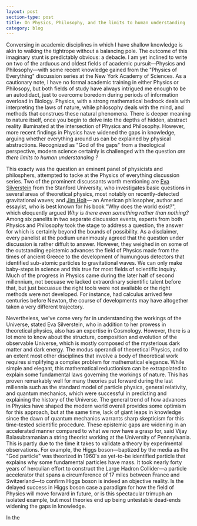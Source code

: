 ```yaml
---
layout: post
section-type: post
title: On Physics, Philosophy, and the limits to human understanding
category: blog
---
```


<p> Conversing in academic disciplines in which I have shallow knowledge is akin to walking the tightrope without a balancing pole. The outcome of this imaginary stunt is predictably obvious: a debacle. I am yet inclined to write on two of the arduous and oldest fields of academic pursuit&mdash;Physics and Philosophy&mdash;with some recent knowledge gained from the &quot;Physics of Everything&quot; discussion series at the New York Academy of Sciences. As a cautionary note, I have no formal academic training in either Physics or Philosopy, but both fields of study have always intrigued me enough to be an autodidact, just to overcome boredom during periods of information overload in Biology. Physics, with a strong mathematical bedrock deals with interpreting the laws of nature, while philosophy deals with the mind, and methods that construes these natural phenomena. There is deeper meaning to nature itself, once you begin to delve into the depths of hidden, abstract reality illuminated at the intersection of Physics and Philosophy. However, more recent findings in Physics have widened the gaps in knowledge, arguing whether everything around us can be explained by physical abstractions. Recognized as "God of the gaps" from a theological perspective, modern science certainly is challenged with the question <i> are there limits to human understanding ? </i> </p>

<p> This exacty was the question an eminent panel of physicists and philosphers, attempted to tacke at the Physics of everything discussion series.  Two of the prominent discussants worth mentioning are <a href="https://sitp.stanford.edu/people/eva-silverstein" title="Eva Silverstein">Eva Silverstein</a> from the Stanford University, who investigates basic questions in several areas of theoretical physics, most notably on recently-detected gravitational waves; and <a href="https://www.newyorker.com/contributors/jim-holt" title="Jim Holt">Jim Holt</a>&mdash; an American philosopher, author and essayist, who is best known for his book &quot;Why does the world exist?&quot;, which eloquently argued <i> Why is there even something rather than nothing?</i>  Among six panelits in two separate discussion events, experts from both Physics and Philosophy took the stage to address a question, the answer for which is certainly beyond the bounds of possibility. As a disclaimer, every panelist at the podium unanimously agreed that the question under discussion is rather diffult to answer. However, they weighed in on some of the outstanding epistemic advances the field of Physics made from the times of ancient Greece to the development of humungous detectors that identified sub-atomic particles to gravitational waves. We can only make baby-steps in science and this true for most fields of scientific inquiry. Much of the progress in Physics came during the later half of second millennium, not becuase we lacked extraordinary scientific talent before that, but just becuasue the right tools were not available or the right methods were not developed. For instance, had calculus arrived few centuries before Newton, the course of developments may have altogether taken a very different trajectory. </p>

<p> Nevertheless, we've come very far in understanding the workings of the Universe, stated Eva Silverstein, who in addition to her prowess in theoretical physics, also has an expertise in Cosmology. However, there is a lot more to know about the structure, composition and evolution of the observable Universe, which is mostly composed of the mysterious dark matter and dark energy. The modus operandi of theoretical Physics, and to an extent most other disciplines that involve a body of theoretical work requires simplifying a complex problem for mathematical elegance. While simple and elegant, this mathematical reductionism can be extrapolated to explain some fundamental laws governing the workings of nature. This has proven remarkably well for many theories put forward during the last millennia such as the standard model of particle physics, general relativity, and quantum mechanics, which were successful in predicting and explaining the history of the Universe. The general trend of how advances in Physics have shaped the modern world overall provides some optimism for this approach, but at the same time, lack of giant leaps in knowledge since the dawn of quantum mechanics warrants sharp skepticism for this time-tested scientific procedure. These epistemic gaps are widening in an accelerated manner compared to what we now have a grasp for, said Vijay Balasubramanian a string theorist working at the University of Pennsylvania. This is partly due to the time it takes to validate a theory by experimental observations. For example, the Higgs boson&mdash;baptized by the media as the &quot;God particle&quot; was theorized in 1960's as yet-to-be identified particle that explains why some fundamental particles have mass. It took nearly forty years of herculian effort to construct the Large Hadron Collider&mdash;a particle accelerator that spans a circumference of 17 miles between France and Switzerland&mdash;to confirm Higgs boson is indeed an objective reality. Is the delayed success in Higgs boson case a paradigm for how the field of Physics will move forward in future, or is this spectacular trimuph an isolated example, but most theories end up being untestable dead-ends widening the gaps in knowledge.</p> 

<p>In the 
  
 
  
  
